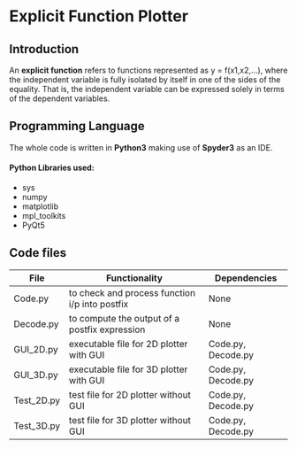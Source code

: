 # Explicit Function Plotter

## Introduction

An **explicit function** refers to functions represented as y = f(x1,x2,...), where the independent variable is fully isolated by itself in one of the sides of the equality. That is, the independent variable can be expressed solely in terms of the dependent variables.


## Programming Language

The whole code is written in **Python3** making use of **Spyder3** as an IDE.

#### Python Libraries used:
- sys
- numpy
- matplotlib
- mpl_toolkits
- PyQt5


## Code files

File | Functionality | Dependencies
------------ | ------------- | ----------
Code.py | to check and process function i/p into postfix | None
Decode.py | to compute the output of a postfix expression | None
GUI_2D.py | executable file for 2D plotter with GUI | Code.py, Decode.py
GUI_3D.py | executable file for 3D plotter with GUI | Code.py, Decode.py
Test_2D.py | test file for 2D plotter without GUI | Code.py, Decode.py
Test_3D.py | test file for 3D plotter without GUI | Code.py, Decode.py
